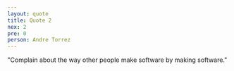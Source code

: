 ```yaml
---
layout: quote
title: Quote 2
nex: 2
pre: 0
person: Andre Torrez
---
```

"Complain about the way other people make software by making software."
